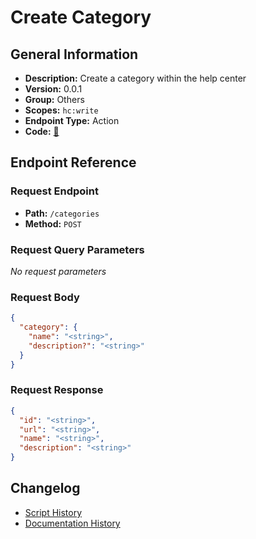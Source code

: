 # Create Category

## General Information

- **Description:** Create a category within the help center
- **Version:** 0.0.1
- **Group:** Others
- **Scopes:** `hc:write`
- **Endpoint Type:** Action
- **Code:** [🔗](https://github.com/NangoHQ/integration-templates/tree/main/integrations/zendesk/actions/create-category.ts)


## Endpoint Reference

### Request Endpoint

- **Path:** `/categories`
- **Method:** `POST`

### Request Query Parameters

_No request parameters_

### Request Body

```json
{
  "category": {
    "name": "<string>",
    "description?": "<string>"
  }
}
```

### Request Response

```json
{
  "id": "<string>",
  "url": "<string>",
  "name": "<string>",
  "description": "<string>"
}
```

## Changelog

- [Script History](https://github.com/NangoHQ/integration-templates/commits/main/integrations/zendesk/actions/create-category.ts)
- [Documentation History](https://github.com/NangoHQ/integration-templates/commits/main/integrations/zendesk/actions/create-category.md)

<!-- END  GENERATED CONTENT -->

